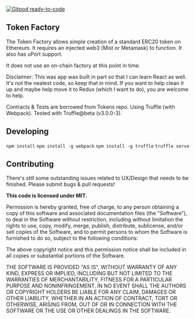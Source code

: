 [![Gitpod ready-to-code](https://img.shields.io/badge/Gitpod-ready--to--code-blue?logo=gitpod)](https://gitpod.io/#https://github.com/ConsenSys/Token-Factory)

## Token Factory

The Token Factory allows simple creation of a standard ERC20 token on Ethereum.
It requires an injected web3 (Mist or Metamask) to function. It also has uPort
support.

It does not use an on-chain factory at this point in time.

Disclaimer: This was app was built in part so that I can learn React as well.
It's not the neatest code, so keep that in mind. If you want to help clean it up
and maybe help move it to Redux (which I want to do), you are welcome to help.

Contracts & Tests are borrowed from Tokens repo. Using Truffle (with Webpack).
Tested with Truffle@beta (v3.0.0-3).

## Developing

`npm install`
`npm install -g webpack` `npm install -g truffle` `truffle serve`

## Contributing

There's still some outstanding issues related to UX/Design that needs to be
finished. Please submit bugs & pull requests!

**This code is licensed under MIT.**

Permission is hereby granted, free of charge, to any person obtaining a copy of
this software and associated documentation files (the "Software"), to deal in
the Software without restriction, including without limitation the rights to
use, copy, modify, merge, publish, distribute, sublicense, and/or sell copies of
the Software, and to permit persons to whom the Software is furnished to do so,
subject to the following conditions:

The above copyright notice and this permission notice shall be included in all
copies or substantial portions of the Software.

THE SOFTWARE IS PROVIDED "AS IS", WITHOUT WARRANTY OF ANY KIND, EXPRESS OR
IMPLIED, INCLUDING BUT NOT LIMITED TO THE WARRANTIES OF MERCHANTABILITY, FITNESS
FOR A PARTICULAR PURPOSE AND NONINFRINGEMENT. IN NO EVENT SHALL THE AUTHORS OR
COPYRIGHT HOLDERS BE LIABLE FOR ANY CLAIM, DAMAGES OR OTHER LIABILITY, WHETHER
IN AN ACTION OF CONTRACT, TORT OR OTHERWISE, ARISING FROM, OUT OF OR IN
CONNECTION WITH THE SOFTWARE OR THE USE OR OTHER DEALINGS IN THE SOFTWARE.
